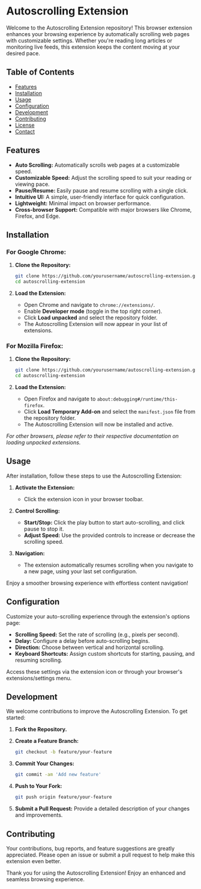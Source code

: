 # Autoscrolling Extension

Welcome to the Autoscrolling Extension repository! This browser extension enhances your browsing experience by automatically scrolling web pages with customizable settings. Whether you're reading long articles or monitoring live feeds, this extension keeps the content moving at your desired pace.

## Table of Contents

- [Features](#features)
- [Installation](#installation)
- [Usage](#usage)
- [Configuration](#configuration)
- [Development](#development)
- [Contributing](#contributing)
- [License](#license)
- [Contact](#contact)

## Features

- **Auto Scrolling:** Automatically scrolls web pages at a customizable speed.
- **Customizable Speed:** Adjust the scrolling speed to suit your reading or viewing pace.
- **Pause/Resume:** Easily pause and resume scrolling with a single click.
- **Intuitive UI:** A simple, user-friendly interface for quick configuration.
- **Lightweight:** Minimal impact on browser performance.
- **Cross-browser Support:** Compatible with major browsers like Chrome, Firefox, and Edge.

## Installation

### For Google Chrome:
1. **Clone the Repository:**

   ```bash
   git clone https://github.com/yourusername/autoscrolling-extension.git
   cd autoscrolling-extension
   ```

2. **Load the Extension:**
   - Open Chrome and navigate to `chrome://extensions/`.
   - Enable **Developer mode** (toggle in the top right corner).
   - Click **Load unpacked** and select the repository folder.
   - The Autoscrolling Extension will now appear in your list of extensions.

### For Mozilla Firefox:
1. **Clone the Repository:**

   ```bash
   git clone https://github.com/yourusername/autoscrolling-extension.git
   cd autoscrolling-extension
   ```

2. **Load the Extension:**
   - Open Firefox and navigate to `about:debugging#/runtime/this-firefox`.
   - Click **Load Temporary Add-on** and select the `manifest.json` file from the repository folder.
   - The Autoscrolling Extension will now be installed and active.

*For other browsers, please refer to their respective documentation on loading unpacked extensions.*

## Usage

After installation, follow these steps to use the Autoscrolling Extension:

1. **Activate the Extension:**
   - Click the extension icon in your browser toolbar.

2. **Control Scrolling:**
   - **Start/Stop:** Click the play button to start auto-scrolling, and click pause to stop it.
   - **Adjust Speed:** Use the provided controls to increase or decrease the scrolling speed.

3. **Navigation:**
   - The extension automatically resumes scrolling when you navigate to a new page, using your last set configuration.

Enjoy a smoother browsing experience with effortless content navigation!

## Configuration

Customize your auto-scrolling experience through the extension's options page:

- **Scrolling Speed:** Set the rate of scrolling (e.g., pixels per second).
- **Delay:** Configure a delay before auto-scrolling begins.
- **Direction:** Choose between vertical and horizontal scrolling.
- **Keyboard Shortcuts:** Assign custom shortcuts for starting, pausing, and resuming scrolling.

Access these settings via the extension icon or through your browser's extensions/settings menu.

## Development

We welcome contributions to improve the Autoscrolling Extension. To get started:

1. **Fork the Repository.**
2. **Create a Feature Branch:**

   ```bash
   git checkout -b feature/your-feature
   ```

3. **Commit Your Changes:**

   ```bash
   git commit -am 'Add new feature'
   ```

4. **Push to Your Fork:**

   ```bash
   git push origin feature/your-feature
   ```

5. **Submit a Pull Request:** Provide a detailed description of your changes and improvements.

## Contributing

Your contributions, bug reports, and feature suggestions are greatly appreciated. Please open an issue or submit a pull request to help make this extension even better.



Thank you for using the Autoscrolling Extension! Enjoy an enhanced and seamless browsing experience.
